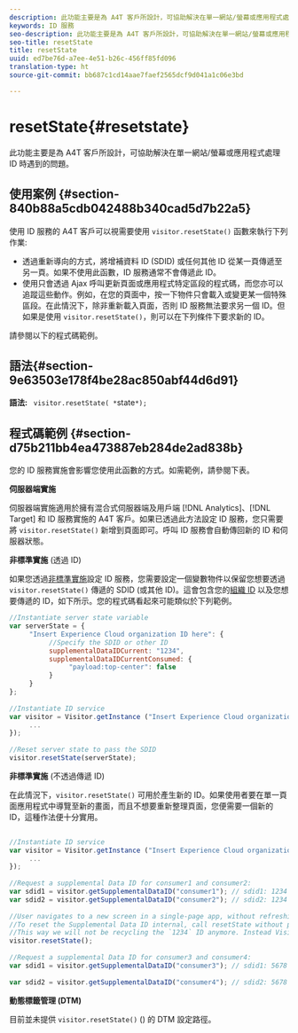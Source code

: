 ```yaml
---
description: 此功能主要是為 A4T 客戶所設計，可協助解決在單一網站/螢幕或應用程式處理 ID 時遇到的問題。
keywords: ID 服務
seo-description: 此功能主要是為 A4T 客戶所設計，可協助解決在單一網站/螢幕或應用程式處理 ID 時遇到的問題。
seo-title: resetState
title: resetState
uuid: ed7be76d-a7ee-4e51-b26c-456ff85fd096
translation-type: ht
source-git-commit: bb687c1cd14aae7faef2565dcf9d041a1c06e3bd

---
```



# resetState{#resetstate}

此功能主要是為 A4T 客戶所設計，可協助解決在單一網站/螢幕或應用程式處理 ID 時遇到的問題。

## 使用案例 {#section-840b88a5cdb042488b340cad5d7b22a5}

使用 ID 服務的 A4T 客戶可以視需要使用 `visitor.resetState()` 函數來執行下列作業:

* 透過重新導向的方式，將增補資料 ID (SDID) 或任何其他 ID 從某一頁傳遞至另一頁。如果不使用此函數，ID 服務通常不會傳遞此 ID。
* 使用只會透過 Ajax 呼叫更新頁面或應用程式特定區段的程式碼，而您亦可以追蹤這些動作。例如，在您的頁面中，按一下物件只會載入或變更某一個特殊區段。在此情況下，除非重新載入頁面，否則 ID 服務無法要求另一個 ID。但如果是使用 `visitor.resetState()`，則可以在下列條件下要求新的 ID。

請參閱以下的程式碼範例。

## 語法{#section-9e63503e178f4be28ac850abf44d6d91}

**語法:** ` visitor.resetState( *`state`*);`

## 程式碼範例 {#section-d75b211bb4ea473887eb284de2ad838b}

您的 ID 服務實施會影響您使用此函數的方式。如需範例，請參閱下表。

**伺服器端實施**

伺服器端實施適用於擁有混合式伺服器端及用戶端 [!DNL Analytics]、[!DNL Target] 和 ID 服務實施的 A4T 客戶。如果已透過此方法設定 ID 服務，您只需要將 `visitor.resetState()` 新增到頁面即可。呼叫 ID 服務會自動傳回新的 ID 和伺服器狀態。

**非標準實施** (透過 ID)

如果您透過[非標準實施](../../mcvid-implementation-guides/mcvid-implementation-guides.md#section-2c4f2db1f9704315a7cccab6d2e07113)設定 ID 服務，您需要設定一個變數物件以保留您想要透過 `visitor.resetState()` 傳遞的 SDID (或其他 ID)。這會包含您的[組織 ID](../../mcvid-reference/mcvid-requirements.md#section-a02f537129a64ffbb690d5738d360c26) 以及您想要傳遞的 ID，如下所示。您的程式碼看起來可能類似於下列範例。

```js
//Instantiate server state variable 
var serverState = { 
     "Insert Experience Cloud organization ID here": { 
          //Specify the SDID or other ID 
          supplementalDataIDCurrent: "1234", 
          supplementalDataIDCurrentConsumed: { 
               "payload:top-center": false 
          } 
     } 
}; 
 
//Instantiate ID service 
var visitor = Visitor.getInstance ("Insert Experience Cloud organization ID here", { 
     ... 
}); 
 
//Reset server state to pass the SDID 
visitor.resetState(serverState);
```

**非標準實施** (不透過傳遞 ID)

在此情況下，`visitor.resetState()` 可用於產生新的 ID。如果使用者要在單一頁面應用程式中導覽至新的畫面，而且不想要重新整理頁面，您便需要一個新的 ID，這種作法便十分實用。

```js
 
//Instantiate ID service 
var visitor = Visitor.getInstance ("Insert Experience Cloud organization ID here", { 
     ... 
}); 
 
//Request a supplemental Data ID for consumer1 and consumer2: 
var sdid1 = visitor.getSupplementalDataID("consumer1"); // sdid1: 1234 
var sdid2 = visitor.getSupplementalDataID("consumer2"); // sdid2: 1234 
 
//User navigates to a new screen in a single-page app, without refreshing the page. 
//To reset the Supplemental Data ID internal, call resetState without passing any parameters. 
//This way we will not be recycling the `1234` ID anymore. Instead Visitor will generate a new supplemental Data ID going forward. 
visitor.resetState(); 
 
//Request a supplemental Data ID for consumer3 and consumer4: 
var sdid1 = visitor.getSupplementalDataID("consumer3"); // sdid1: 5678 
 
var sdid2 = visitor.getSupplementalDataID("consumer4"); // sdid2: 5678
```

**動態標籤管理 (DTM)**

目前並未提供 `visitor.resetState()` () 的 DTM 設定路徑。

